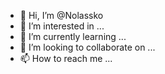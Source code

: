 - 👋 Hi, I’m @Nolassko
- 👀 I’m interested in ...
- 🌱 I’m currently learning ...
- 💞️ I’m looking to collaborate on ...
- 📫 How to reach me ...

<!---
Nolassko/Nolassko is a ✨ special ✨ repository because its `README.md` (this file) appears on your GitHub profile.
You can click the Preview link to take a look at your changes.
--->
